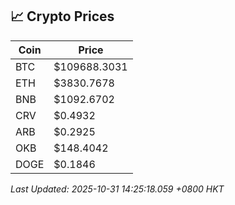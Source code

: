 ## 📈 Crypto Prices

| Coin | Price |
| ---- | ----- |
| BTC | $109688.3031 |
| ETH | $3830.7678 |
| BNB | $1092.6702 |
| CRV | $0.4932 |
| ARB | $0.2925 |
| OKB | $148.4042 |
| DOGE | $0.1846 |

_Last Updated: 2025-10-31 14:25:18.059 +0800 HKT_